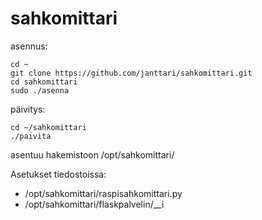 # sahkomittari
asennus:

    cd ~
    git clone https://github.com/janttari/sahkomittari.git
    cd sahkomittari
    sudo ./asenna

päivitys:

    cd ~/sahkomittari
    ./paivita

asentuu hakemistoon /opt/sahkomittari/

Asetukset tiedostoissa:
* /opt/sahkomittari/raspisahkomittari.py
* /opt/sahkomittari/flaskpalvelin/__i
